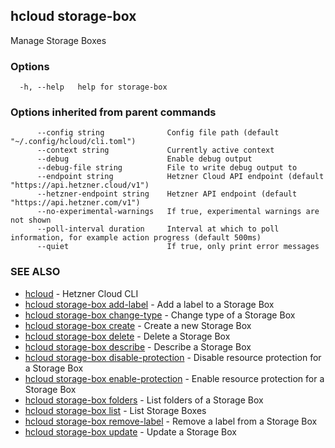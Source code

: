 ## hcloud storage-box

Manage Storage Boxes

### Options

```
  -h, --help   help for storage-box
```

### Options inherited from parent commands

```
      --config string              Config file path (default "~/.config/hcloud/cli.toml")
      --context string             Currently active context
      --debug                      Enable debug output
      --debug-file string          File to write debug output to
      --endpoint string            Hetzner Cloud API endpoint (default "https://api.hetzner.cloud/v1")
      --hetzner-endpoint string    Hetzner API endpoint (default "https://api.hetzner.com/v1")
      --no-experimental-warnings   If true, experimental warnings are not shown
      --poll-interval duration     Interval at which to poll information, for example action progress (default 500ms)
      --quiet                      If true, only print error messages
```

### SEE ALSO

* [hcloud](hcloud.md)	 - Hetzner Cloud CLI
* [hcloud storage-box add-label](hcloud_storage-box_add-label.md)	 - Add a label to a Storage Box
* [hcloud storage-box change-type](hcloud_storage-box_change-type.md)	 - Change type of a Storage Box
* [hcloud storage-box create](hcloud_storage-box_create.md)	 - Create a new Storage Box
* [hcloud storage-box delete](hcloud_storage-box_delete.md)	 - Delete a Storage Box
* [hcloud storage-box describe](hcloud_storage-box_describe.md)	 - Describe a Storage Box
* [hcloud storage-box disable-protection](hcloud_storage-box_disable-protection.md)	 - Disable resource protection for a Storage Box
* [hcloud storage-box enable-protection](hcloud_storage-box_enable-protection.md)	 - Enable resource protection for a Storage Box
* [hcloud storage-box folders](hcloud_storage-box_folders.md)	 - List folders of a Storage Box
* [hcloud storage-box list](hcloud_storage-box_list.md)	 - List Storage Boxes
* [hcloud storage-box remove-label](hcloud_storage-box_remove-label.md)	 - Remove a label from a Storage Box
* [hcloud storage-box update](hcloud_storage-box_update.md)	 - Update a Storage Box
